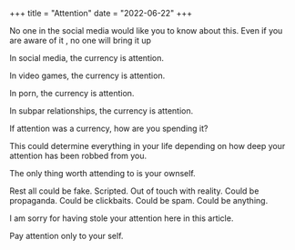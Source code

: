 +++
title = "Attention"
date = "2022-06-22"
+++

No one in the social media would like you to know about this. Even if you are aware of it , no one will bring it up

In social media, the currency is attention.

In video games, the currency is attention.

In porn, the currency is attention.

In subpar relationships, the currency is attention.

If attention was a currency, how are you spending it?

This could determine everything in your life depending on how deep your attention has been robbed from you.

The only thing worth attending to is your ownself.

Rest all could be fake. Scripted. Out of touch with reality. Could be propaganda. Could be clickbaits. Could be spam. Could be anything.

I am sorry for having stole your attention here in this article.

Pay attention only to your self.

